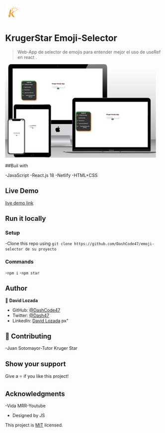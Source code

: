<img src="./image-removebg-preview%20(2).png" height="50px">

# KrugerStar Emoji-Selector

> Web-App de selector de emojis para entender mejor el uso de useRef en react .

<img src="./src/assets/mock.png" height="300px">

##Buil with

-JavaScript
-React.js 18
-Netlify
-HTML+CSS

## Live Demo

[live demo link](https://emoji-selector-orpin.vercel.app)

## Run it locally

### Setup

-Clone this repo using `git clone https://github.com/DashCode47/emoji-selector de su proyecto`

### Commands

-`npm i` -`npm star`

## Author

👤 **David Lozada**

- GitHub: [@DashCode47](https://github.com/DashCode47)
- Twitter: [@Dash47](https://twitter.com/dash47)
- LinkedIn: [David Lozada](https://linkedin.com/in/david-lozada47)
  px"

## 🤝 Contributing

-Juan Sotomayor-Tutor Kruger Star


## Show your support

Give a ⭐ if you like this project!

## Acknowledgments
-Vida MRR-Youtube
- Designed by JS

This project is [MIT](./MIT.md) licensed.
